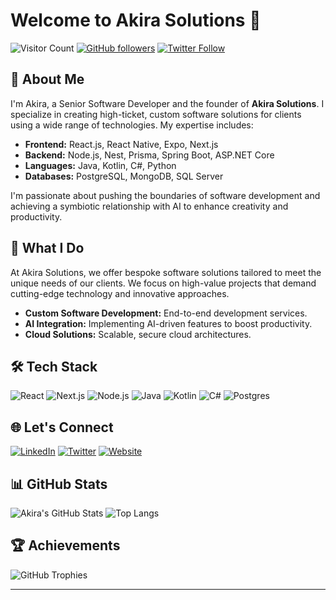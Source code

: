 # Welcome to Akira Solutions 🌟

![Visitor Count](https://komarev.com/ghpvc/?username=AkiraSolutions&style=flat-square&color=brightgreen)
[![GitHub followers](https://img.shields.io/github/followers/AkiraSolutions?style=social)](https://github.com/AkiraSolutions?tab=followers)
[![Twitter Follow](https://img.shields.io/twitter/follow/AkiraSolutions?style=social)](https://twitter.com/AkiraSolutions)

## 🚀 About Me

I'm Akira, a Senior Software Developer and the founder of **Akira Solutions**. I specialize in creating high-ticket, custom software solutions for clients using a wide range of technologies. My expertise includes:

- **Frontend:** React.js, React Native, Expo, Next.js
- **Backend:** Node.js, Nest, Prisma, Spring Boot, ASP.NET Core
- **Languages:** Java, Kotlin, C#, Python
- **Databases:** PostgreSQL, MongoDB, SQL Server

I'm passionate about pushing the boundaries of software development and achieving a symbiotic relationship with AI to enhance creativity and productivity.

## 💼 What I Do

At Akira Solutions, we offer bespoke software solutions tailored to meet the unique needs of our clients. We focus on high-value projects that demand cutting-edge technology and innovative approaches.

- **Custom Software Development:** End-to-end development services.
- **AI Integration:** Implementing AI-driven features to boost productivity.
- **Cloud Solutions:** Scalable, secure cloud architectures.

## 🛠️ Tech Stack

![React](https://img.shields.io/badge/React-%2361DAFB.svg?style=flat&logo=react&logoColor=white)
![Next.js](https://img.shields.io/badge/Next.js-%23000000.svg?style=flat&logo=nextdotjs&logoColor=white)
![Node.js](https://img.shields.io/badge/Node.js-%23339933.svg?style=flat&logo=nodedotjs&logoColor=white)
![Java](https://img.shields.io/badge/Java-%23ED8B00.svg?style=flat&logo=java&logoColor=white)
![Kotlin](https://img.shields.io/badge/Kotlin-%230095D5.svg?style=flat&logo=kotlin&logoColor=white)
![C#](https://img.shields.io/badge/C%23-%23239120.svg?style=flat&logo=csharp&logoColor=white)
![Postgres](https://img.shields.io/badge/Postgres-%23316192.svg?style=flat&logo=postgresql&logoColor=white)

## 🌐 Let's Connect

[![LinkedIn](https://img.shields.io/badge/LinkedIn-%230077B5.svg?style=flat&logo=linkedin&logoColor=white)](https://www.linkedin.com/in/AkiraSolutions)
[![Twitter](https://img.shields.io/badge/Twitter-%231DA1F2.svg?style=flat&logo=twitter&logoColor=white)](https://twitter.com/AkiraSolutions)
[![Website](https://img.shields.io/badge/Website-%23111111.svg?style=flat&logo=web&logoColor=white)](https://www.akirasolutions.com)

## 📊 GitHub Stats

![Akira's GitHub Stats](https://github-readme-stats.vercel.app/api?username=AkiraSolutions&show_icons=true&theme=radical)
![Top Langs](https://github-readme-stats.vercel.app/api/top-langs/?username=AkiraSolutions&layout=compact&theme=radical)

## 🏆 Achievements

![GitHub Trophies](https://github-profile-trophy.vercel.app/?username=AkiraSolutions&theme=radical)

---

